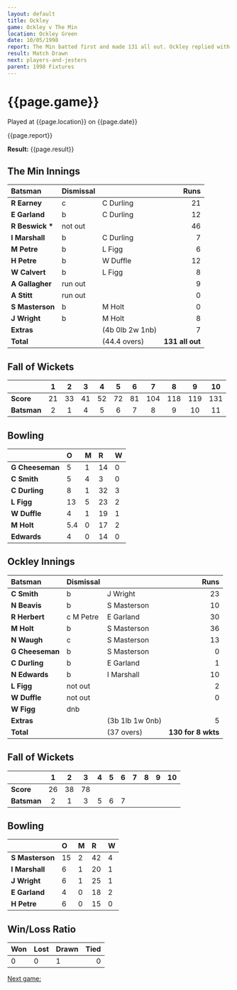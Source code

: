 ```yaml
---
layout: default
title: Ockley
game: Ockley v The Min
location: Ockley Green
date: 10/05/1998
report: The Min batted first and made 131 all out. Ockley replied with 130 for 8 wkts, before time ran out
result: Match Drawn
next: players-and-jesters
parent: 1998 Fixtures
---
```


# {{page.game}}

Played at {{page.location}} on {{page.date}}

{{page.report}}

**Result:** {{page.result}}

## The Min Innings

| Batsman | Dismissal |  | Runs |
|:---|:---|---|---:|
| **R Earney** | c | C Durling | 21 |
| **E Garland** | b | C Durling | 12 |
| **R Beswick &#42;** | not out |  | 46 |
| **I Marshall** | b | C Durling | 7 |
| **M Petre** | b | L Figg | 6 |
| **H Petre** | b | W Duffle | 12 |
| **W Calvert** | b | L Figg | 8 |
| **A Gallagher** | run out |  | 9 |
| **A Stitt** | run out |  | 0 |
| **S Masterson** | b | M Holt | 0 |
| **J Wright** | b | M Holt | 8 |
| **Extras** | | (4b 0lb 2w 1nb) | 7 |
| **Total** | | (44.4 overs) | **131 all out** |

## Fall of Wickets

| | 1 | 2 | 3 | 4 | 5 | 6 | 7 | 8 | 9 | 10 |
|---|:---:|:---:|:---:|:---:|:---:|:---:|:---:|:---:|:---:|:---:|
| **Score** | 21 | 33 | 41 | 52 | 72 | 81 | 104 | 118 | 119 | 131 |
| **Batsman** | 2 | 1 | 4 | 5 | 6 | 7 | 8 | 9 | 10 | 11 |

## Bowling

| | O | M | R | W |
|---|:---|:---|:---|:---|
| **G Cheeseman** | 5 | 1 | 14 | 0 |
| **C Smith** | 5 | 4 | 3 | 0 |
| **C Durling** | 8 | 1 | 32 | 3 |
| **L Figg** | 13 | 5 | 23 | 2 |
| **W Duffle** | 4 | 1 | 19 | 1 |
| **M Holt** | 5.4 | 0 | 17 | 2 |
| **Edwards** | 4 | 0 | 14 | 0 |

## Ockley Innings

| Batsman | Dismissal |  | Runs |
|:---|:---|---|---:|
| **C Smith** | b | J Wright | 23 |
| **N Beavis** | b | S Masterson | 10 |
| **R Herbert** | c M Petre | E Garland | 30 |
| **M Holt** | b | S Masterson | 36 |
| **N Waugh** | c | S Masterson | 13 |
| **G Cheeseman** | b | S Masterson | 0 |
| **C Durling** | b | E Garland | 1 |
| **N Edwards** | b | I Marshall | 10 |
| **L Figg** | not out |  | 2 |
| **W Duffle** | not out |  | 0 |
| **W Figg** | dnb |  |  |
| **Extras** | | (3b 1lb 1w 0nb) | 5 |
| **Total** | | (37 overs) | **130 for 8 wkts** |

## Fall of Wickets

| | 1 | 2 | 3 | 4 | 5 | 6 | 7 | 8 | 9 | 10 |
|---|:---:|:---:|:---:|:---:|:---:|:---:|:---:|:---:|:---:|:---:|
| **Score** | 26 | 38 | 78 |  |  |  |  |  |  |  |
| **Batsman** | 2 | 1 | 3 | 5 | 6 | 7 |  |  |  |  |

## Bowling

| | O | M | R | W |
|---|:---|:---|:---|:---|
| **S Masterson** | 15 | 2 | 42 | 4 |
| **I Marshall** | 6 | 1 | 20 | 1 |
| **J Wright** | 6 | 1 | 25 | 1 |
| **E Garland** | 4 | 0 | 18 | 2 |
| **H Petre** | 6 | 0 | 15 | 0 |

## Win/Loss Ratio

| Won | Lost | Drawn | Tied |
|:---|:---|:---|---:|
| 0 | 0 | 1 | 0 |

[Next game:]({{page.next}})